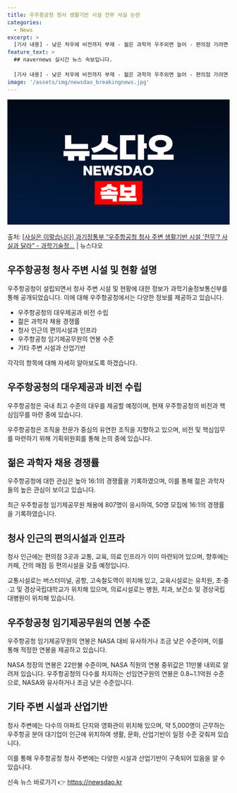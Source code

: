 ```yaml
---
title: 우주항공청 청사 생활기반 시설 전무 사실 논란
categories:
  - News
excerpt: >
  [기사 내용] - 낮은 처우에 비전까지 부재 - 젊은 과학자 우주외면 늘어 - 편의점 가려면 차로 20분 -…
feature_text: >
  ## navernews 실시간 뉴스 속보입니다.

  [기사 내용] - 낮은 처우에 비전까지 부재 - 젊은 과학자 우주외면 늘어 - 편의점 가려면 차로 20분 -…
image: '/assets/img/newsdao_breakingnews.jpg'
---
```


![뉴스다오 속보](/assets/img/newsdao_breakingnews.jpg)

<p>출처: <a href="https://newsdao.kr/3451" rel="dofollow">[사실은 이렇습니다] 과기정통부 “우주항공청 청사 주변 생활기반 시설 ‘전무’? 사실과 달라” - 과학기술정…</a> | 뉴스다오</p>

<h2 data-ke-size="size26">우주항공청 청사 주변 시설 및 현황 설명</h2>
우주항공청이 설립되면서 청사 주변 시설 및 현황에 대한 정보가 과학기술정보통신부를 통해 공개되었습니다. 이에 대해 우주항공청에서는 다양한 정보를 제공하고 있습니다.

<ul>
  <li>우주항공청의 대우제공과 비전 수립</li>
  <li>젊은 과학자 채용 경쟁률</li>
  <li>청사 인근의 편의시설과 인프라</li>
  <li>우주항공청 임기제공무원의 연봉 수준</li>
  <li>기타 주변 시설과 산업기반</li>
</ul>
각각의 항목에 대해 자세히 알아보도록 하겠습니다.

<h2 data-ke-size="size24">우주항공청의 대우제공과 비전 수립</h2>
<p data-ke-size="size16">우주항공청은 국내 최고 수준의 대우를 제공할 예정이며, 현재 우주항공청의 비전과 핵심임무를 마련 중에 있습니다.</p>
우주항공청은 조직을 전문가 중심의 유연한 조직을 지향하고 있으며, 비전 및 핵심임무를 마련하기 위해 기획위원회를 통해 논의 중에 있습니다.

<h2 data-ke-size="size24">젊은 과학자 채용 경쟁률</h2>
<p data-ke-size="size16">우주항공청에 대한 관심은 높아 16:1의 경쟁률을 기록하였으며, 이를 통해 젊은 과학자들의 높은 관심이 보이고 있습니다.</p>
최근 우주항공청 임기제공무원 채용에 807명이 응시하여, 50명 모집에 16:1의 경쟁률을 기록하였습니다.

<h2 data-ke-size="size24">청사 인근의 편의시설과 인프라</h2>
<p data-ke-size="size16">청사 인근에는 편의점 3곳과 교통, 교육, 의료 인프라가 이미 마련되어 있으며, 향후에는 카페, 간의 매점 등 편의시설을 갖출 예정입니다.</p>
교통시설로는 버스터미널, 공항, 고속철도역이 위치해 있고, 교육시설로는 유치원, 초·중·고 및 경상국립대학교가 위치해 있으며, 의료시설로는 병원, 치과, 보건소 및 경상국립대병원이 위치해 있습니다.

<h2 data-ke-size="size24">우주항공청 임기제공무원의 연봉 수준</h2>
<p data-ke-size="size16">우주항공청 임기제공무원의 연봉은 NASA 대비 유사하거나 조금 낮은 수준이며, 이를 통해 적정한 연봉을 제공하고 있습니다.</p>
NASA 청장의 연봉은 22만불 수준이며, NASA 직원의 연봉 중위값은 11만불 내외로 알려져 있습니다. 우주항공청의 다수를 차지하는 선임연구원의 연봉은 0.8~1.1억원 수준으로, NASA와 유사하거나 조금 낮은 수준입니다.

<h2 data-ke-size="size24">기타 주변 시설과 산업기반</h2>
<p data-ke-size="size16">청사 주변에는 다수의 아파트 단지와 영화관이 위치해 있으며, 약 5,000명이 근무하는 우주항공 분야 대기업이 인근에 위치하여 생활, 문화, 산업기반이 일정 수준 갖춰져 있습니다.</p>
이를 통해 우주항공청 청사 주변에는 다양한 시설과 산업기반이 구축되어 있음을 알 수 있습니다. 

신속 뉴스 바로가기 👉 <a href="https://newsdao.kr" rel="dofollow">https://newsdao.kr</a>


